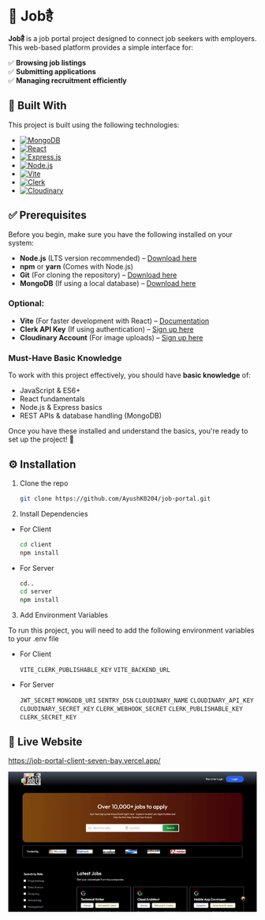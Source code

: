 # 🌟 Jobहै

**Jobहै** is a job portal project designed to connect job seekers with employers. This web-based platform provides a simple interface for:

✅ **Browsing job listings**  
✅ **Submitting applications**  
✅ **Managing recruitment efficiently**

## 🚀 Built With

This project is built using the following technologies:

- [![MongoDB](https://img.shields.io/badge/MongoDB-116149?style=for-the-badge&logo=mongodb&logoColor=white)](https://www.mongodb.com/)
- [![React](https://img.shields.io/badge/React-087EA4?style=for-the-badge&logo=react&logoColor=white)](https://react.dev/)
- [![Express.js](https://img.shields.io/badge/Express.js-202020?style=for-the-badge&logo=express&logoColor=white)](https://expressjs.com/)
- [![Node.js](https://img.shields.io/badge/Node.js-215732?style=for-the-badge&logo=node.js&logoColor=white)](https://nodejs.org/)
- [![Vite](https://img.shields.io/badge/Vite-363D55?style=for-the-badge&logo=vite&logoColor=white)](https://vitejs.dev/)
- [![Clerk](https://img.shields.io/badge/Clerk-1D41B6?style=for-the-badge&logo=clerk&logoColor=white)](https://clerk.com/)
- [![Cloudinary](https://img.shields.io/badge/Cloudinary-2E2E2E?style=for-the-badge&logo=cloudinary&logoColor=white)](https://cloudinary.com/)

## ✅ Prerequisites

Before you begin, make sure you have the following installed on your system:

- **Node.js** (LTS version recommended) – [Download here](https://nodejs.org/)
- **npm** or **yarn** (Comes with Node.js)
- **Git** (For cloning the repository) – [Download here](https://git-scm.com/)
- **MongoDB** (If using a local database) – [Download here](https://www.mongodb.com/try/download/community)

### Optional:

- **Vite** (For faster development with React) – [Documentation](https://vitejs.dev/)
- **Clerk API Key** (If using authentication) – [Sign up here](https://clerk.com/)
- **Cloudinary Account** (For image uploads) – [Sign up here](https://cloudinary.com/)

### Must-Have Basic Knowledge

To work with this project effectively, you should have **basic knowledge** of:

- JavaScript & ES6+
- React fundamentals
- Node.js & Express basics
- REST APIs & database handling (MongoDB)

Once you have these installed and understand the basics, you're ready to set up the project! 🚀

## ⚙️ Installation

1. Clone the repo
   ```sh
   git clone https://github.com/AyushK0204/job-portal.git
   ```
2. Install Dependencies

- For Client
  ```sh
  cd client
  npm install
  ```
- For Server
  ```sh
  cd..
  cd server
  npm install
  ```

3. Add Environment Variables

To run this project, you will need to add the following environment variables to your .env file

- For Client

  `VITE_CLERK_PUBLISHABLE_KEY`
  `VITE_BACKEND_URL`

- For Server

  `JWT_SECRET`
  `MONGODB_URI`
  `SENTRY_DSN`
  `CLOUDINARY_NAME`
  `CLOUDINARY_API_KEY`
  `CLOUDINARY_SECRET_KEY`
  `CLERK_WEBHOOK_SECRET`
  `CLERK_PUBLISHABLE_KEY`
  `CLERK_SECRET_KEY`

## 🔗 Live Website

https://job-portal-client-seven-bay.vercel.app/

![Website GIF](https://github.com/AyushK0204/job-portal/blob/main/client/src/assets/job-portal-gif.gif)
